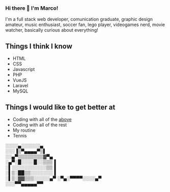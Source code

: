 ### Hi there 👋 I'm Marco!
I'm a full stack web developer, comunication graduate, graphic design amateur, music enthusiast, soccer fan, lego player, videogames nerd, movie watcher, basically curious about everything!

## Things I think I know
- HTML
- CSS
- Javascript
- PHP
- VueJS
- Laravel
- MySQL

## Things I would like to get better at
- Coding with all of the [above](#things-i-think-i-know)
- Coding with all of the rest
- My routine
- Tennis


░░░░▄░░░░░░▄    
░░░▐▒▀▄▄▄▄▀▒▌   
░░▄▀▒▒▒▒▒▒▒▒▓▀▄  
░▄▀░█░░░░█░░▒▒▒▐  
░▌░░░░░░░░░░░▒▒▐  
░▌▒░██▒▒░░░░░░░▐  
░▌▒░▓▓▒▒▒░░░░░▄▀
░▀▄░▀▀▀▀░░░░▄▀    
░░░▀▀▄▄▄▄▄▀▀       


<!--
**MarcoSandri/MarcoSandri** is a ✨ _special_ ✨ repository because its `README.md` (this file) appears on your GitHub profile.

Here are some ideas to get you started:

- 🔭 I’m currently working on ...
- 🌱 I’m currently learning ...
- 👯 I’m looking to collaborate on ...
- 🤔 I’m looking for help with ...
- 💬 Ask me about ...
- 📫 How to reach me: ...
- 😄 Pronouns: ...
- ⚡ Fun fact: ...
-->
